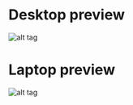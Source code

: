 # Desktop preview
![alt tag](https://raw.githubusercontent.com/tim241/configs/master/screenshots/screenshot_2017-07-10_12-55-28.png) <br />
# Laptop preview
![alt tag](https://raw.githubusercontent.com/tim241/configs/master/screenshots/screenshot_laptop.png) <br />

